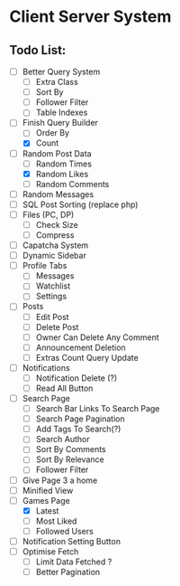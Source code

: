 Client Server System
===

## Todo List:

- [ ] Better Query System
    - [ ] Extra Class
    - [ ] Sort By
    - [ ] Follower Filter
    - [ ] Table Indexes
- [ ] Finish Query Builder
    - [ ] Order By
    - [x] Count
- [ ] Random Post Data
    - [ ] Random Times
    - [x] Random Likes
    - [ ] Random Comments
- [ ] Random Messages
- [ ] SQL Post Sorting (replace php)
- [ ] Files (PC, DP)
    - [ ] Check Size
    - [ ] Compress
- [ ] Capatcha System
- [ ] Dynamic Sidebar
- [ ] Profile Tabs
    - [ ] Messages
    - [ ] Watchlist
    - [ ] Settings
- [ ] Posts
    - [ ] Edit Post
    - [ ] Delete Post
    - [ ] Owner Can Delete Any Comment
    - [ ] Announcement Deletion
    - [ ] Extras Count Query Update
- [ ] Notifications
    - [ ] Notification Delete (?)
    - [ ] Read All Button
- [ ] Search Page
    - [ ] Search Bar Links To Search Page
    - [ ] Search Page Pagination
    - [ ] Add Tags To Search(?)
    - [ ] Search Author
    - [ ] Sort By Comments
    - [ ] Sort By Relevance
    - [ ] Follower Filter  
- [ ] Give Page 3 a home
- [ ] Minified View
- [ ] Games Page
    - [x] Latest
    - [ ] Most Liked
    - [ ] Followed Users
- [ ] Notification Setting Button
- [ ] Optimise Fetch
    - [ ] Limit Data Fetched ?
    - [ ] Better Pagination